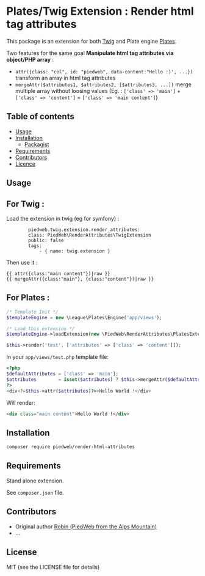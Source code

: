 # Plates/Twig Extension : Render html tag attributes

This package is an extension for both [Twig](https://github.com/twigphp/Twig) and Plate engine [Plates](https://github.com/thephpleague/plates).

Two features for the same goal **Manipulate html tag attributes via object/PHP array** :
* `attr({class: "col", id: "piedweb", data-content:"Hello :)', ...})` transform an array in html tag attributes
* `mergeAttr($attributes1, $attributes2, [$attributes3, ...])` merge multiple array without loosing values (Eg. : `['class' => 'main']` + `['class' => 'content']` = `['class' => 'main content']`)

## Table of contents
* [Usage](#usage)
* [Installation](#installation)
    * [Packagist](https://packagist.org/packages/piedweb/render-html-attributes)
* [Requirements](#requirements)
* [Contributors](#contributors)
* [Licence](#licence)

## Usage

## For Twig :

Load the extension in twig (eg for symfony) :
```
        piedweb.twig.extension.render_attributes:
        class: PiedWeb\RenderAttributes\TwigExtension
        public: false
        tags:
            - { name: twig.extension }
```

Then use it :
```
{{ attr({class:"main content"})|raw }}
{{ mergeAttr({class:"main"}, {class:"content"})|raw }}
```

## For Plates :

```php
/* Template Init */
$templateEngine = new \League\Plates\Engine('app/views');

/* Load this extension */
$templateEngine->loadExtension(new \PiedWeb\RenderAttributes\PlatesExtension());

$this->render('test', ['attributes' => ['class' => 'content']]);
```

In your `app/views/test.php` template file:
```php
<?php
$defaultAttributes = ['class' => 'main'];
$attributes        = isset($attributes) ? $this->mergeAttr($defaultAttributes, $attributes) : $defaultAttributes;
?>
<div<?=$this->attr($attributes)?>>Hello World !</div>
```

Will render:
```html
<div class="main content">Hello World !</div>
```

## Installation

```bash
composer require piedweb/render-html-attributes
```

## Requirements

Stand alone extension.

See `composer.json` file.

## Contributors

* Original author [Robin (PiedWeb from the Alps Mountain)](https://piedweb.com)
* ...

## License

MIT (see the LICENSE file for details)
